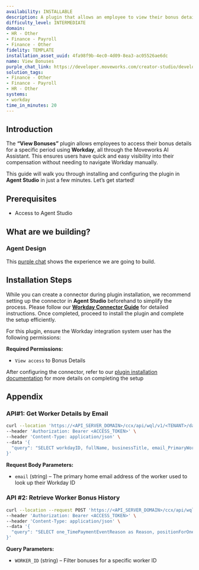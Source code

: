 ```yaml
---
availability: INSTALLABLE
description: A plugin that allows an employee to view their bonus details in Workday.
difficulty_level: INTERMEDIATE
domain:
- HR - Other
- Finance - Payroll
- Finance - Other
fidelity: TEMPLATE
installation_asset_uuid: 4fa98f9b-4ec0-4d09-8ea3-ac05526ae6dc
name: View Bonuses
purple_chat_link: https://developer.moveworks.com/creator-studio/developer-tools/purple-chat?conversation=%7B%22startTimestamp%22%3A%2211%3A43+AM%22%2C%22messages%22%3A%5B%7B%22parts%22%3A%5B%7B%22richText%22%3A%22Can+I+see+my+bonus+history%3F%22%7D%5D%2C%22role%22%3A%22user%22%7D%2C%7B%22parts%22%3A%5B%7B%22reasoningSteps%22%3A%5B%7B%22richText%22%3A%22%3Cp%3ERetrieve+bonus+payment+records%3C%2Fp%3E%22%2C%22status%22%3A%22success%22%7D%2C%7B%22richText%22%3A%22%3Cp%3EPresenting+your+bonus+history%3C%2Fp%3E%22%2C%22status%22%3A%22pending%22%7D%5D%7D%5D%2C%22role%22%3A%22assistant%22%7D%2C%7B%22parts%22%3A%5B%7B%22richText%22%3A%22Sure%2C+here%27s+a+summary+of+your+bonus+payments+over+the+years+%F0%9F%91%87%22%7D%2C%7B%22richText%22%3A%22%3Cb%3EBonus+History%3C%2Fb%3E%3Cbr%3EYour+bonus+payments+are+as+follows%3A%3Cbr%3E%3Cb%3E2023%3A%3C%2Fb%3E+%245%2C000%3Cbr%3E%3Cb%3E2022%3A%3C%2Fb%3E+%244%2C500%3Cbr%3E%3Cb%3E2021%3A%3C%2Fb%3E+%244%2C000%3Cbr%3EFor+detailed+information+and+bonus+criteria%2C+you+can+click+below.%22%7D%2C%7B%22citations%22%3A%5B%7B%22citationTitle%22%3A%22Bonus+History%22%2C%22connectorName%22%3A%22workday%22%7D%5D%7D%5D%2C%22role%22%3A%22assistant%22%7D%5D%7D
solution_tags:
- Finance - Other
- Finance - Payroll
- HR - Other
systems:
- workday
time_in_minutes: 20
---
```


## Introduction

The **“View Bonuses”** plugin allows employees to access their bonus details for a specific period using **Workday**, all through the Moveworks AI Assistant. This ensures users have quick and easy visibility into their compensation without needing to navigate Workday manually.

This guide will walk you through installing and configuring the plugin in **Agent Studio** in just a few minutes. Let’s get started!

## **Prerequisites**

- Access to Agent Studio

## **What are we building?**

### Agent Design

This [purple chat](https://developer.moveworks.com/creator-studio/developer-tools/purple-chat?conversation=%7B%22startTimestamp%22%3A%2211%3A43+AM%22%2C%22messages%22%3A%5B%7B%22role%22%3A%22user%22%2C%22parts%22%3A%5B%7B%22richText%22%3A%22Can+I+see+my+bonus+history%3F%22%7D%5D%7D%2C%7B%22role%22%3A%22assistant%22%2C%22parts%22%3A%5B%7B%22richText%22%3A%22%E2%9C%85+Authenticate+the+user%5Cn%E2%9C%85+Retrieve+bonus+payment+records%5Cn%F0%9F%94%81+Presenting+your+bonus+history%22%7D%5D%7D%2C%7B%22role%22%3A%22assistant%22%2C%22parts%22%3A%5B%7B%22richText%22%3A%22Sure%2C+here%27s+a+summary+of+your+bonus+payments+over+the+years+%F0%9F%91%87%22%7D%2C%7B%22richText%22%3A%22%3Cb%3EBonus+History%3C%2Fb%3E%3Cbr%3EYour+bonus+payments+are+as+follows%3A%3Cbr%3E%3Cb%3E2023%3A%3C%2Fb%3E+%245%2C000%3Cbr%3E%3Cb%3E2022%3A%3C%2Fb%3E+%244%2C500%3Cbr%3E%3Cb%3E2021%3A%3C%2Fb%3E+%244%2C000%3Cbr%3EFor+detailed+information+and+bonus+criteria%2C+you+can+click+below.%22%7D%2C%7B%22buttons%22%3A%5B%7B%22style%22%3A%22filled%22%2C%22buttonText%22%3A%22View+Detailed+Bonus+History%22%7D%2C%7B%22style%22%3A%22outlined%22%2C%22buttonText%22%3A%22Learn+About+Bonus+Criteria%22%7D%5D%7D%5D%7D%5D%7D) shows the experience we are going to build.

## Installation Steps

While you can create a connector during plugin installation, we recommend setting up the connector in **Agent Studio** beforehand to simplify the process. Please follow our [**Workday Connector Guide**](https://developer.moveworks.com/marketplace/package/?id=workday&hist=home%2Cbrws#how-to-implement) for detailed instructions. Once completed, proceed to install the plugin and complete the setup efficiently.

For this plugin, ensure the Workday integration system user has the following permissions:

**Required Permissions:**

- `View access` to Bonus Details

After configuring the connector, refer to our [plugin installation documentation](https://help.moveworks.com/docs/ai-agent-marketplace-installation) for more details on completing the setup

## **Appendix**

### **API#1: Get Worker Details by Email**

```bash
curl --location 'https://<API_SERVER_DOMAIN>/ccx/api/wql/v1/<TENANT>/data' \
--header 'Authorization: Bearer <ACCESS_TOKEN>' \
--header 'Content-Type: application/json' \
--data '{
  "query": "SELECT workdayID, fullName, businessTitle, email_PrimaryWorkOrPrimaryHome as email, employeeID FROM allWorkers WHERE email_PrimaryWorkOrPrimaryHome = %27{{email}}%27"
}'
```

**Request Body Parameters:**

- `email` (string) – The primary home email address of the worker used to look up their Workday ID

### **API #2: Retrieve Worker Bonus History**

```bash
curl --location --request POST 'https://<API_SERVER_DOMAIN>/ccx/api/wql/v1/<TENANT>/data' \
--header 'Authorization: Bearer <ACCESS_TOKEN>' \
--header 'Content-Type: application/json' \
--data '{
  "query": "SELECT one_TimePaymentEventReason as Reason, positionForOneTimePayment, scheduledPaymentDate, completedOn, actualBonus_Amount as Amount, plan, compensationElement, employee{employee, employeeID, supervisoryOrganization} as employee FROM bonusAndOne_TimePayments WHERE employee = \"{{worker_id}}\" ORDER BY scheduledPaymentDate DESC LIMIT 10"
}'
```

**Query Parameters:**

- `WORKER_ID` (string) – Filter bonuses for a specific worker ID